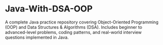 # Java-With-DSA-OOP
A complete Java practice repository covering Object-Oriented Programming (OOP) and Data Structures &amp; Algorithms (DSA). Includes beginner to advanced-level problems, coding patterns, and real-world interview questions implemented in Java.
